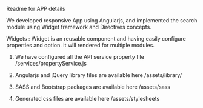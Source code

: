 Readme for APP details

We developed responsive App using Angularjs, and implemented the search module using Widget framework and Directives concepts.

Widgets : Widget is an reusable component and having easily configure properties and option. It will rendered for multiple modules.

1. We have configured all the API service property file
   /services/propertyService.js

2. Angularjs and jQuery library files are available here
   /assets/library/

3. SASS and Bootstrap packages are available here
   /assets/sass

4. Generated css files are available here
   /assets/stylesheets
